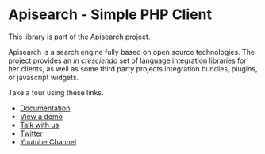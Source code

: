 # Apisearch - Simple PHP Client

This library is part of the Apisearch project.

Apisearch is a search engine fully based on open source technologies.
The project provides an *in cresciendo* set of language integration libraries
for her clients, as well as some third party projects integration bundles,
plugins, or javascript widgets.

Take a tour using these links.

- [Documentation](http://docs.apisearch.io)
- [View a demo](http://apisearch.io)
- [Talk with us](https://apisearch.slack.com)
- [Twitter](https://twitter.com/apisearch_io)
- [Youtube Channel]()